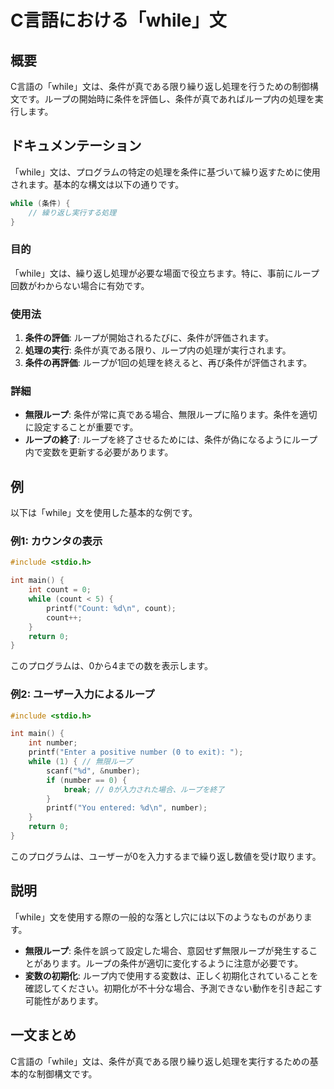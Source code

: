 <!--
Meta Description: # C言語における「while」文 ## 概要 C言語の「while」文は、条件が真である限り繰り返し処理を行うための制御構文です。ループの開始時に条件を評価し、条件が真であればループ内の処理を実行します。 ## ドキュメンテーション 「while」文は、プログラムの特定の処理を条件に基づいて繰り返...
Meta Keywords: while, count, number, int, 無限ループ
-->

# C言語における「while」文

## 概要
C言語の「while」文は、条件が真である限り繰り返し処理を行うための制御構文です。ループの開始時に条件を評価し、条件が真であればループ内の処理を実行します。

## ドキュメンテーション
「while」文は、プログラムの特定の処理を条件に基づいて繰り返すために使用されます。基本的な構文は以下の通りです。

```c
while (条件) {
    // 繰り返し実行する処理
}
```

### 目的
「while」文は、繰り返し処理が必要な場面で役立ちます。特に、事前にループ回数がわからない場合に有効です。

### 使用法
1. **条件の評価**: ループが開始されるたびに、条件が評価されます。
2. **処理の実行**: 条件が真である限り、ループ内の処理が実行されます。
3. **条件の再評価**: ループが1回の処理を終えると、再び条件が評価されます。

### 詳細
- **無限ループ**: 条件が常に真である場合、無限ループに陥ります。条件を適切に設定することが重要です。
- **ループの終了**: ループを終了させるためには、条件が偽になるようにループ内で変数を更新する必要があります。

## 例
以下は「while」文を使用した基本的な例です。

### 例1: カウンタの表示
```c
#include <stdio.h>

int main() {
    int count = 0;
    while (count < 5) {
        printf("Count: %d\n", count);
        count++;
    }
    return 0;
}
```
このプログラムは、0から4までの数を表示します。

### 例2: ユーザー入力によるループ
```c
#include <stdio.h>

int main() {
    int number;
    printf("Enter a positive number (0 to exit): ");
    while (1) { // 無限ループ
        scanf("%d", &number);
        if (number == 0) {
            break; // 0が入力された場合、ループを終了
        }
        printf("You entered: %d\n", number);
    }
    return 0;
}
```
このプログラムは、ユーザーが0を入力するまで繰り返し数値を受け取ります。

## 説明
「while」文を使用する際の一般的な落とし穴には以下のようなものがあります。

- **無限ループ**: 条件を誤って設定した場合、意図せず無限ループが発生することがあります。ループの条件が適切に変化するように注意が必要です。
- **変数の初期化**: ループ内で使用する変数は、正しく初期化されていることを確認してください。初期化が不十分な場合、予測できない動作を引き起こす可能性があります。

## 一文まとめ
C言語の「while」文は、条件が真である限り繰り返し処理を実行するための基本的な制御構文です。